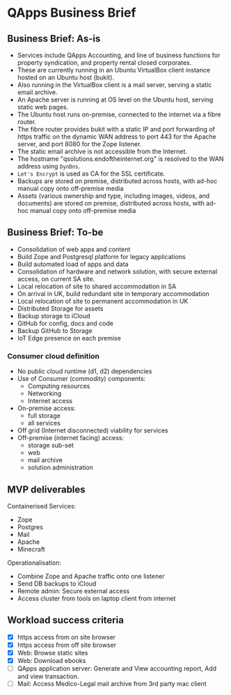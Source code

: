# QApps Business Brief

## Business Brief: As-is

- Services include QApps Accounting, and line of business functions for property syndication, and property rental closed corporates.
- These are currently running in an Ubuntu VirtualBox client instance hosted on an Ubuntu host (bukit).
- Also running in the VirtualBox client is a mail server, serving a static email archive.
- An Apache server is running at OS level on the Ubuntu host, serving static web pages.
- The Ubuntu host runs on-premise, connected to the internet via a fibre router.
- The fibre router provides bukit with a static IP and port forwarding of https traffic on the dynamic WAN address to port 443 for the Apache server, and port 8080 for the Zope listener.
- The static email archive is not accessible from the Internet.
- The hostname "qsolutions.endoftheinternet.org" is resolved to the WAN address using ```DynDns```.
- ```Let's Encrypt``` is used as CA for the SSL certificate.
- Backups are stored on premise, distributed across hosts, with ad-hoc manual copy onto off-premise media
- Assets (various ownership and type, including images, videos, and documents) are stored on premise, distributed across hosts, with ad-hoc manual copy onto off-premise media

## Business Brief: To-be

- Consolidation of web apps and content
- Build Zope and Postgresql platform for legacy applications
- Build automated load of apps and data
- Consolidation of hardware and network solution, with secure external access, on current SA site.
- Local relocation of site to shared accommodation in SA
- On arrival in UK, build redundant site in temporary accommodation
- Local relocation of site to permanent accommodation in UK
- Distributed Storage for assets
- Backup storage to iCloud
- GitHub for config, docs and code
- Backup GitHub to Storage
- IoT Edge presence on each premise

### Consumer cloud definition

- No public cloud runtime (d1, d2) dependencies
- Use of Consumer (commodity) components:
  - Computing resources
  - Networking
  - Internet access
- On-premise access:
    - full storage
    - all services
- Off grid (Internet disconnected) viability for services
- Off-premise (internet facing) access:
    - storage sub-set
    - web
    - mail archive
    - solution administration

## MVP deliverables

Containerised Services:

- Zope
- Postgres
- Mail
- Apache
- Minecraft

Operationalisation:

- Combine Zope and Apache traffic onto one listener
- Send DB backups to iCloud
- Remote admin: Secure external access
- Access cluster from tools on laptop client from internet

## Workload success criteria

- [X] https access from on site browser
- [X] https access from off site browser
- [X] Web: Browse static sites
- [X] Web: Download ebooks
- [ ] QApps application server: Generate and View accounting report, Add and view transaction.
- [ ] Mail: Access Medico-Legal mail archive from 3rd party mac client
